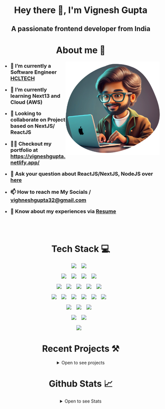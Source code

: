 <h1 align="center">Hey there 👋, I'm Vignesh Gupta</h1>
<h2 align="center">A passionate frontend developer from India</h2>

<h1 align="center"> About me 🚀 </h1>

<img
  class="fit-picture" align="right"
  width="300" height="300"
  src="https://raw.githubusercontent.com/vignesh-gupta/vignesh-gupta/master/assets/hero.png"
/>

<h3 align="left">

- 🔭 I’m currently a Software Engineer [HCLTECH](https://hcltech.com/)

- 🌱 I’m currently learning **Next13 and Cloud (AWS)**

- 🤝 Looking to collaborate on Project based on NextJS/ ReactJS

- 👨‍💻 Checkout my portfolio at **<https://vigneshgupta.netlify.app/>**

- 💬 Ask your question about **ReactJS/NextJS, NodeJS** over [here](https://github.com/vignesh-gupta/vignesh-gupta/issues)

- 📫 How to reach me **My Socials** / **<vighneshgupta32@gmail.com>**

- 📄 Know about my experiences via [Resume](https://github.com/vignesh-gupta/vignesh-gupta/blob/master/Vignesh_Gupta_Resume.pdf)

</h3>

<br />
<br />

<h1 align="center">Tech Stack 💻</h1>

<div align="center">

<!-- Frontend Lib and Framework -->
  <img src="https://img.shields.io/badge/react-%2320232a.svg?style=for-the-badge&logo=react&logoColor=%2361DAFB"/>&nbsp;&nbsp;&nbsp;
  <img src="https://img.shields.io/badge/Next-black?style=for-the-badge&logo=next.js&logoColor=white"/>&nbsp;&nbsp;&nbsp;

<!-- Backend and API -->
  <img src="https://img.shields.io/badge/Node%20js-339933?style=for-the-badge&logo=nodedotjs&logoColor=white"/>&nbsp;&nbsp;&nbsp;
  <img src="https://img.shields.io/badge/Express%20js-000000?style=for-the-badge&logo=express&logoColor=white"/>&nbsp;&nbsp;&nbsp;
  <img src="https://img.shields.io/badge/Spring_Boot-F2F4F9?style=for-the-badge&logo=spring-boot"/>&nbsp;&nbsp;&nbsp;
  <img src="https://img.shields.io/badge/GraphQl-E10098?style=for-the-badge&logo=graphql&logoColor=white"/>&nbsp;&nbsp;&nbsp;

<!-- Programming Languages -->
  <img src="https://img.shields.io/badge/javascript-%23323330.svg?style=for-the-badge&logo=javascript&logoColor=%23F7DF1E" />&nbsp;&nbsp;&nbsp;
  <img src="https://img.shields.io/badge/typescript-%23007ACC.svg?style=for-the-badge&logo=typescript&logoColor=white"/>&nbsp;&nbsp;&nbsp;
  <img src="https://img.shields.io/badge/javascript-%23323330.svg?style=for-the-badge&logo=javascript&logoColor=%23F7DF1E" />&nbsp;&nbsp;&nbsp;
  <img src="https://img.shields.io/badge/python-3670A0?style=for-the-badge&logo=python&logoColor=ffdd54" />&nbsp;&nbsp;&nbsp;
  <img src="https://img.shields.io/badge/c++-%2300599C.svg?style=for-the-badge&logo=c%2B%2B&logoColor=white"/>&nbsp;&nbsp;&nbsp;

<!-- HTML + CSS Frameworks -->
  <img src="https://img.shields.io/badge/html5-%23E34F26.svg?style=for-the-badge&logo=html5&logoColor=white"/>&nbsp;&nbsp;&nbsp;
  <img src="https://img.shields.io/badge/css3-%231572B6.svg?style=for-the-badge&logo=css3&logoColor=white"/>&nbsp;&nbsp;&nbsp;
  <img src="https://img.shields.io/badge/Sass-CC6699?style=for-the-badge&logo=sass&logoColor=white"/>&nbsp;&nbsp;&nbsp;
  <img src="https://img.shields.io/badge/Tailwind_CSS-38B2AC?style=for-the-badge&logo=tailwind-css&logoColor=white"/>&nbsp;&nbsp;&nbsp;
  <img src="https://img.shields.io/badge/MUI-%230081CB.svg?style=for-the-badge&logo=mui&logoColor=white"/>&nbsp;&nbsp;&nbsp;
  <img src="https://img.shields.io/badge/Semantic%20UI%20React-%2335BDB2.svg?style=for-the-badge&logo=SemanticUIReact&logoColor=white"/>&nbsp;&nbsp;&nbsp;

<!-- DBs -->
  <img src="https://img.shields.io/badge/postgres-%23316192.svg?style=for-the-badge&logo=postgresql&logoColor=white"/>&nbsp;&nbsp;&nbsp;
  <img src="https://img.shields.io/badge/MongoDB-%234ea94b.svg?style=for-the-badge&logo=mongodb&logoColor=white"/>&nbsp;&nbsp;&nbsp;
  <img src="https://img.shields.io/badge/mysql-%2300f.svg?style=for-the-badge&logo=mysql&logoColor=white"/>&nbsp;&nbsp;&nbsp;
  
<!-- other Tools and tech -->
  <img src="https://img.shields.io/badge/git-%23F05033.svg?style=for-the-badge&logo=git&logoColor=white"/>&nbsp;&nbsp;&nbsp;
  <img src="https://img.shields.io/badge/markdown-%23000000.svg?style=for-the-badge&logo=markdown&logoColor=white"/>&nbsp;&nbsp;&nbsp;
  
<!-- Testing -->
  <img src="https://img.shields.io/badge/-mocha-%238D6748?style=for-the-badge&logo=mocha&logoColor=white"/>&nbsp;&nbsp;&nbsp;

  <h1>Recent Projects ⚒️ </h1>
<details>
  <summary>Open to see projects</summary>

[![Companion IO](https://github-readme-stats.vercel.app/api/pin/?username=vignesh-gupta&repo=companion-io&show_owner=true&theme=dark)](https://github.com/vignesh-gupta/companion-io)

[![Companion IO](https://github-readme-stats.vercel.app/api/pin/?username=vignesh-gupta&repo=vignesh_gupta-portfolio&show_owner=true&theme=dark)](https://github.com/vignesh-gupta/vignesh_gupta-portfolio)

</details>
<h1>Github Stats  📈 </h1>

<details>
  <summary>Open to see Stats</summary>

  ![Top Langs](https://github-readme-stats.vercel.app/api/top-langs/?username=vignesh-gupta&layout=compact&show_icons=true&theme=dark)

  ![Vignesh repo Stats](https://github-readme-stats.vercel.app/api?username=vignesh-gupta&hide=contribs&show_icons=true&theme=dark)
</details>

</div>

